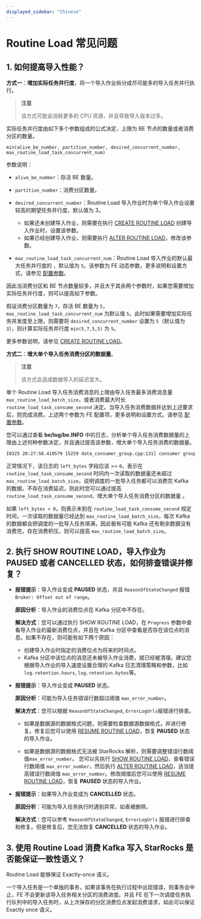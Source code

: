```yaml
---
displayed_sidebar: "Chinese"
---
```


# Routine Load 常见问题

## 1. 如何提高导入性能？

**方式一**：**增加实际任务并行度**，将一个导入作业拆分成尽可能多的导入任务并行执行。

> **注意**
>
> 该方式可能会消耗更多的 CPU 资源，并且导致导入版本过多。

实际任务并行度由如下多个参数组成的公式决定，上限为 BE 节点的数量或者消费分区的数量。

```Plain
min(alive_be_number, partition_number, desired_concurrent_number, max_routine_load_task_concurrent_num)
```

参数说明：

- `alive_be_number`：存活 BE 数量。

- `partition_number`：消费分区数量。

- `desired_concurrent_number`：Routine Load 导入作业时为单个导入作业设置较高的期望任务并行度，默认值为 3。
  - 如果还未创建导入作业，则需要在执行 [CREATE ROUTINE LOAD](../../sql-reference/sql-statements/data-manipulation/CREATE_ROUTINE_LOAD.md) 创建导入作业时，设置该参数。
  - 如果已经创建导入作业，则需要执行 [ALTER ROUTINE LOAD](../../sql-reference/sql-statements/data-manipulation/ALTER_ROUTINE_LOAD.md)，修改该参数。

- `max_routine_load_task_concurrent_num`：Routine Load 导入作业的默认最大任务并行度的 ，默认值为 `5`。该参数为 FE 动态参数，更多说明和设置方式，请参见 [配置参数](../../administration/FE_configuration.md#导入和导出)。

因此当消费分区和 BE 节点数量较多，并且大于其余两个参数时，如果您需要增加实际任务并行度，则可以提高如下参数。

假设消费分区数量为 `7`，存活 BE 数量为 `5`，`max_routine_load_task_concurrent_num` 为默认值 `5`。此时如果需要增加实际任务并发度至上限，则需要将 `desired_concurrent_number` 设置为 `5`（默认值为 `3`），则计算实际任务并行度 `min(5,7,5,5)` 为 `5`。

更多参数说明，请参见 [CREATE ROUTINE LOAD](../../sql-reference/sql-statements/data-manipulation/CREATE_ROUTINE_LOAD.md#示例)。

**方式二**：**增大单个导入任务消费分区的数据量**。

> **注意**
>
> 该方式会造成数据导入的延迟变大。

单个 Routine Load 导入任务消费消息的上限由导入任务最多消费消息量 `max_routine_load_batch_size`，或者消费最大时长 `routine_load_task_consume_second` 决定。当导入任务消费数据并达到上述要求后，则完成消费。上述两个参数为 FE 配置项，更多说明和设置方式，请参见 [配置参数](../../administration/FE_configuration.md#导入和导出)。

您可以通过查看 **be/log/be.INFO** 中的日志，分析单个导入任务消费数据量的上限由上述何种参数决定，并且通过提高该参数，增大单个导入任务消费的数据量。

```bash
I0325 20:27:50.410579 15259 data_consumer_group.cpp:131] consumer group done: 41448fb1a0ca59ad-30e34dabfa7e47a0. consume time(ms)=3261, received rows=179190, received bytes=9855450, eos: 1, left_time: -261, left_bytes: 514432550, blocking get time(us): 3065086, blocking put time(us): 24855
```

正常情况下，该日志的 `left_bytes` 字段应该 >= `0`，表示在 `routine_load_task_consume_second` 时间内一次读取的数据量还未超过 `max_routine_load_batch_size`，说明调度的一批导入任务都可以消费完 Kafka 的数据，不存在消费延迟，则此时您可以通过提高 `routine_load_task_consume_second`，增大单个导入任务消费分区的数据量 。

如果 `left_bytes < 0`，则表示未到在 `routine_load_task_consume_second` 规定时间，一次读取的数据量已经达到 `max_routine_load_batch_size`，每次 Kafka 的数据都会把调度的一批导入任务填满，因此极有可能 Kafka 还有剩余数据没有消费完，存在消费积压，则可以提高 `max_routine_load_batch_size`。

## 2. 执行 SHOW ROUTINE LOAD，导入作业为 **PAUSED** 或者 **CANCELLED 状态，如何排查错误并修复？**

- **报错提示**：导入作业变成 **PAUSED** 状态，并且 `ReasonOfStateChanged` 报错 `Broker: Offset out of range`。

  **原因分析**：导入作业的消费位点在 Kafka 分区中不存在。

  **解决方式**：您可以通过执行 SHOW ROUTINE LOAD，在 `Progress` 参数中查看导入作业的最新消费位点，并且在 Kafka 分区中查看是否存在该位点的消息。如果不存在，则可能有如下两个原因：

  - 创建导入作业时指定的消费位点为将来的时间点。
  - Kafka 分区中该位点的消息还未被导入作业消费，就已经被清理。建议您根据导入作业的导入速度设置合理的 Kafka 日志清理策略和参数，比如 `log.retention.hours`, `log.retention.bytes`等。

- **报错提示**：导入作业变成 **PAUSED** 状态。

  **原因分析**：可能为导入任务错误行数超过阈值 `max_error_number`。

  **解决方式**：您可以根据 `ReasonOfStateChanged`, `ErrorLogUrls`报错进行排查。

  - 如果是数据源的数据格式问题，则需要检查数据源数据格式，并进行修复。修复后您可以使用 [RESUME ROUTINE LOAD](../../sql-reference/sql-statements/data-manipulation/RESUME_ROUTINE_LOAD.md)，恢复 **PAUSED** 状态的导入作业。

  - 如果是数据源的数据格式无法被 StarRocks 解析，则需要调整错误行数阈值`max_error_number`。
  您可以先执行 [SHOW ROUTINE LOAD](../../sql-reference/sql-statements/data-manipulation/SHOW_ROUTINE_LOAD.md)，查看错误行数阈值 `max_error_number`，然后执行 [ALTER ROUTINE LOAD](../../sql-reference/sql-statements/data-manipulation/ALTER_ROUTINE_LOAD.md)，适当提高错误行数阈值 `max_error_number`。修改阈值后您可以使用 [RESUME ROUTINE LOAD](../../sql-reference/sql-statements/data-manipulation/RESUME_ROUTINE_LOAD.md)，恢复 **PAUSED** 状态的导入作业。

- **报错提示**：如果导入作业变成为 **CANCELLED** 状态。

  **原因分析**：可能为导入任务执行时遇到异常，如表被删除。
  
  **解决方式**：您可以参考 `ReasonOfStateChanged`, `ErrorLogUrls` 报错进行排查和修复。但是修复后，您无法恢复 **CANCELLED** 状态的导入作业。

## 3. 使用 Routine Load 消费 Kafka 写入 StarRocks 是否能保证一致性语义？

Routine Load 能够保证 Exactly-once 语义。

一个导入任务是一个单独的事务，如果该事务在执行过程中出现错误，则事务会中止，FE 不会更新该导入任务相关分区的消费进度。并且 FE 在下一次调度任务执行队列中的导入任务时，从上次保存的分区消费位点发起消费请求，如此可以保证 Exactly once 语义。
